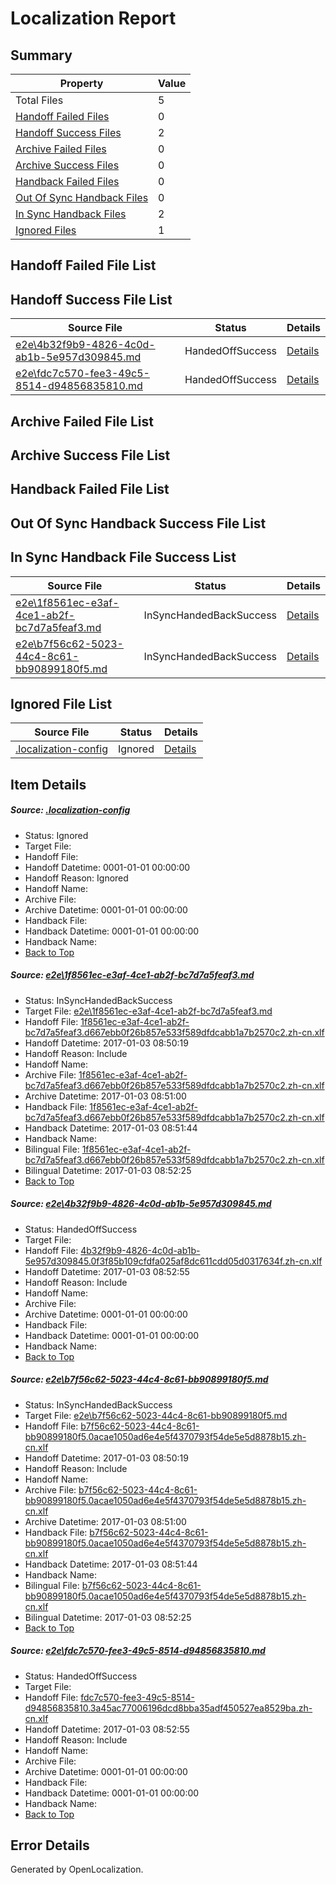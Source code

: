 # <a name='report-top'></a> Localization Report

## Summary
 Property | Value 
 -------- | ----- 
 Total Files | 5
[ Handoff Failed Files ](#handoff-failed-list)| 0
[ Handoff Success Files ](#handoff-success-list)| 2
[ Archive Failed Files ](#archive-failed-list)| 0
[ Archive Success Files ](#archive-success-list)| 0
[ Handback Failed Files ](#handback-failed-list)| 0
[ Out Of Sync Handback Files ](#outofsync-handback-success-list)| 0
[ In Sync Handback Files ](#insync-handback-success-list)| 2
[ Ignored Files ](#ignored-list)| 1

## <a name='handoff-failed-list'></a> Handoff Failed File List

## <a name='handoff-success-list'></a> Handoff Success File List
 Source File | Status | Details 
 ----------- | ------ | ------- 
 [e2e\4b32f9b9-4826-4c0d-ab1b-5e957d309845.md](https://github.com/OpenLocalizationTestOrg/ol-test1/blob/9a59f77c762d5f63e8421fbcf0baf4d294a79b66/e2e/4b32f9b9-4826-4c0d-ab1b-5e957d309845.md) | HandedOffSuccess | [Details](#f5b1e72a7ac8f294e6b8e27915a334e6162b0a022)
 [e2e\fdc7c570-fee3-49c5-8514-d94856835810.md](https://github.com/OpenLocalizationTestOrg/ol-test1/blob/9a59f77c762d5f63e8421fbcf0baf4d294a79b66/e2e/fdc7c570-fee3-49c5-8514-d94856835810.md) | HandedOffSuccess | [Details](#786c7e2a9b24c164f2698c31e083aada3587a58e4)

## <a name='archive-failed-list'></a> Archive Failed File List

## <a name='archive-success-list'></a> Archive Success File List

## <a name='handback-failed-list'></a> Handback Failed File List

## <a name='outofsync-handback-success-list'></a> Out Of Sync Handback Success File List

## <a name='insync-handback-success-list'></a> In Sync Handback File Success List
 Source File | Status | Details 
 ----------- | ------ | ------- 
 [e2e\1f8561ec-e3af-4ce1-ab2f-bc7d7a5feaf3.md](https://github.com/OpenLocalizationTestOrg/ol-test1/blob/e899886868cffddbd4016a41d72e08a7a9dd6a73/e2e/1f8561ec-e3af-4ce1-ab2f-bc7d7a5feaf3.md) | InSyncHandedBackSuccess | [Details](#e379ccdccb9392aedd73b9ecbb047c8bd67343ce1)
 [e2e\b7f56c62-5023-44c4-8c61-bb90899180f5.md](https://github.com/OpenLocalizationTestOrg/ol-test1/blob/e899886868cffddbd4016a41d72e08a7a9dd6a73/e2e/b7f56c62-5023-44c4-8c61-bb90899180f5.md) | InSyncHandedBackSuccess | [Details](#7939738d19ed0bf05e114555023f0a76cbbf634a3)

## <a name='ignored-list'></a> Ignored File List
 Source File | Status | Details 
 ----------- | ------ | ------- 
 [.localization-config](https://github.com/OpenLocalizationTestOrg/ol-test1/blob/9a59f77c762d5f63e8421fbcf0baf4d294a79b66/.localization-config) | Ignored | [Details](#cb0632cf59c1387fc1742bfb9fa3c47f87e2e5c90)

## Item Details
##### <a name='cb0632cf59c1387fc1742bfb9fa3c47f87e2e5c90'></a> Source: [.localization-config](https://github.com/OpenLocalizationTestOrg/ol-test1/blob/9a59f77c762d5f63e8421fbcf0baf4d294a79b66/.localization-config)
* Status: Ignored
* Target File: 
* Handoff File: 
* Handoff Datetime: 0001-01-01 00:00:00
* Handoff Reason: Ignored
* Handoff Name: 
* Archive File: 
* Archive Datetime: 0001-01-01 00:00:00
* Handback File: 
* Handback Datetime: 0001-01-01 00:00:00
* Handback Name: 
* [Back to Top](#report-top)

##### <a name='e379ccdccb9392aedd73b9ecbb047c8bd67343ce1'></a> Source: [e2e\1f8561ec-e3af-4ce1-ab2f-bc7d7a5feaf3.md](https://github.com/OpenLocalizationTestOrg/ol-test1/blob/e899886868cffddbd4016a41d72e08a7a9dd6a73/e2e/1f8561ec-e3af-4ce1-ab2f-bc7d7a5feaf3.md)
* Status: InSyncHandedBackSuccess
* Target File: [e2e\1f8561ec-e3af-4ce1-ab2f-bc7d7a5feaf3.md](https://github.com/OpenLocalizationTestOrg/ol-test1-zhcn/blob/94997f86ba0541b76ea6bcf5c0418abe594db59e/e2e/1f8561ec-e3af-4ce1-ab2f-bc7d7a5feaf3.md)
* Handoff File: [1f8561ec-e3af-4ce1-ab2f-bc7d7a5feaf3.d667ebb0f26b857e533f589dfdcabb1a7b2570c2.zh-cn.xlf](https://github.com/OpenLocalizationTestOrg/ol-test1-handoff/blob/f5f3a10e2238c62a9b24c9f79f88656eb672fe49/ol-handoff/OpenLocalizationTestOrg/ol-test1-zhcn/ci/ht/1f8561ec-e3af-4ce1-ab2f-bc7d7a5feaf3.d667ebb0f26b857e533f589dfdcabb1a7b2570c2.zh-cn.xlf)
* Handoff Datetime: 2017-01-03 08:50:19
* Handoff Reason: Include
* Handoff Name: 
* Archive File: [1f8561ec-e3af-4ce1-ab2f-bc7d7a5feaf3.d667ebb0f26b857e533f589dfdcabb1a7b2570c2.zh-cn.xlf](https://github.com/OpenLocalizationTestOrg/ol-test1-handoff/blob/81606d3939d3657eb9b58704b180e41ed2c54d10/ol-archive/OpenLocalizationTestOrg/ol-test1-zhcn/ci/ht/1f8561ec-e3af-4ce1-ab2f-bc7d7a5feaf3.d667ebb0f26b857e533f589dfdcabb1a7b2570c2.zh-cn.xlf)
* Archive Datetime: 2017-01-03 08:51:00
* Handback File: [1f8561ec-e3af-4ce1-ab2f-bc7d7a5feaf3.d667ebb0f26b857e533f589dfdcabb1a7b2570c2.zh-cn.xlf](https://github.com/OpenLocalizationTestOrg/ol-test1-handback/blob/c7c3b91ba78d58e4b91c64c0ef4d23c64d5d5fab/ol-handback/OpenLocalizationTestOrg/ol-test1-zhcn/ci/ht/1f8561ec-e3af-4ce1-ab2f-bc7d7a5feaf3.d667ebb0f26b857e533f589dfdcabb1a7b2570c2.zh-cn.xlf)
* Handback Datetime: 2017-01-03 08:51:44
* Handback Name: 
* Bilingual File: [1f8561ec-e3af-4ce1-ab2f-bc7d7a5feaf3.d667ebb0f26b857e533f589dfdcabb1a7b2570c2.zh-cn.xlf](https://github.com/OpenLocalizationTestOrg/ol-test1-handback/blob/c7c3b91ba78d58e4b91c64c0ef4d23c64d5d5fab/ol-handback/OpenLocalizationTestOrg/ol-test1-zhcn/ci/ht/1f8561ec-e3af-4ce1-ab2f-bc7d7a5feaf3.d667ebb0f26b857e533f589dfdcabb1a7b2570c2.zh-cn.xlf)
* Bilingual Datetime: 2017-01-03 08:52:25
* [Back to Top](#report-top)

##### <a name='f5b1e72a7ac8f294e6b8e27915a334e6162b0a022'></a> Source: [e2e\4b32f9b9-4826-4c0d-ab1b-5e957d309845.md](https://github.com/OpenLocalizationTestOrg/ol-test1/blob/9a59f77c762d5f63e8421fbcf0baf4d294a79b66/e2e/4b32f9b9-4826-4c0d-ab1b-5e957d309845.md)
* Status: HandedOffSuccess
* Target File: 
* Handoff File: [4b32f9b9-4826-4c0d-ab1b-5e957d309845.0f3f85b109cfdfa025af8dc611cdd05d0317634f.zh-cn.xlf](https://github.com/OpenLocalizationTestOrg/ol-test1-handoff/blob/52962e9e3914b73ac1f596758e3261895b797aa7/ol-handoff/OpenLocalizationTestOrg/ol-test1-zhcn/ci/ht/4b32f9b9-4826-4c0d-ab1b-5e957d309845.0f3f85b109cfdfa025af8dc611cdd05d0317634f.zh-cn.xlf)
* Handoff Datetime: 2017-01-03 08:52:55
* Handoff Reason: Include
* Handoff Name: 
* Archive File: 
* Archive Datetime: 0001-01-01 00:00:00
* Handback File: 
* Handback Datetime: 0001-01-01 00:00:00
* Handback Name: 
* [Back to Top](#report-top)

##### <a name='7939738d19ed0bf05e114555023f0a76cbbf634a3'></a> Source: [e2e\b7f56c62-5023-44c4-8c61-bb90899180f5.md](https://github.com/OpenLocalizationTestOrg/ol-test1/blob/e899886868cffddbd4016a41d72e08a7a9dd6a73/e2e/b7f56c62-5023-44c4-8c61-bb90899180f5.md)
* Status: InSyncHandedBackSuccess
* Target File: [e2e\b7f56c62-5023-44c4-8c61-bb90899180f5.md](https://github.com/OpenLocalizationTestOrg/ol-test1-zhcn/blob/94997f86ba0541b76ea6bcf5c0418abe594db59e/e2e/b7f56c62-5023-44c4-8c61-bb90899180f5.md)
* Handoff File: [b7f56c62-5023-44c4-8c61-bb90899180f5.0acae1050ad6e4e5f4370793f54de5e5d8878b15.zh-cn.xlf](https://github.com/OpenLocalizationTestOrg/ol-test1-handoff/blob/f5f3a10e2238c62a9b24c9f79f88656eb672fe49/ol-handoff/OpenLocalizationTestOrg/ol-test1-zhcn/ci/ht/b7f56c62-5023-44c4-8c61-bb90899180f5.0acae1050ad6e4e5f4370793f54de5e5d8878b15.zh-cn.xlf)
* Handoff Datetime: 2017-01-03 08:50:19
* Handoff Reason: Include
* Handoff Name: 
* Archive File: [b7f56c62-5023-44c4-8c61-bb90899180f5.0acae1050ad6e4e5f4370793f54de5e5d8878b15.zh-cn.xlf](https://github.com/OpenLocalizationTestOrg/ol-test1-handoff/blob/81606d3939d3657eb9b58704b180e41ed2c54d10/ol-archive/OpenLocalizationTestOrg/ol-test1-zhcn/ci/ht/b7f56c62-5023-44c4-8c61-bb90899180f5.0acae1050ad6e4e5f4370793f54de5e5d8878b15.zh-cn.xlf)
* Archive Datetime: 2017-01-03 08:51:00
* Handback File: [b7f56c62-5023-44c4-8c61-bb90899180f5.0acae1050ad6e4e5f4370793f54de5e5d8878b15.zh-cn.xlf](https://github.com/OpenLocalizationTestOrg/ol-test1-handback/blob/c7c3b91ba78d58e4b91c64c0ef4d23c64d5d5fab/ol-handback/OpenLocalizationTestOrg/ol-test1-zhcn/ci/ht/b7f56c62-5023-44c4-8c61-bb90899180f5.0acae1050ad6e4e5f4370793f54de5e5d8878b15.zh-cn.xlf)
* Handback Datetime: 2017-01-03 08:51:44
* Handback Name: 
* Bilingual File: [b7f56c62-5023-44c4-8c61-bb90899180f5.0acae1050ad6e4e5f4370793f54de5e5d8878b15.zh-cn.xlf](https://github.com/OpenLocalizationTestOrg/ol-test1-handback/blob/c7c3b91ba78d58e4b91c64c0ef4d23c64d5d5fab/ol-handback/OpenLocalizationTestOrg/ol-test1-zhcn/ci/ht/b7f56c62-5023-44c4-8c61-bb90899180f5.0acae1050ad6e4e5f4370793f54de5e5d8878b15.zh-cn.xlf)
* Bilingual Datetime: 2017-01-03 08:52:25
* [Back to Top](#report-top)

##### <a name='786c7e2a9b24c164f2698c31e083aada3587a58e4'></a> Source: [e2e\fdc7c570-fee3-49c5-8514-d94856835810.md](https://github.com/OpenLocalizationTestOrg/ol-test1/blob/9a59f77c762d5f63e8421fbcf0baf4d294a79b66/e2e/fdc7c570-fee3-49c5-8514-d94856835810.md)
* Status: HandedOffSuccess
* Target File: 
* Handoff File: [fdc7c570-fee3-49c5-8514-d94856835810.3a45ac77006196dcd8bba35adf450527ea8529ba.zh-cn.xlf](https://github.com/OpenLocalizationTestOrg/ol-test1-handoff/blob/52962e9e3914b73ac1f596758e3261895b797aa7/ol-handoff/OpenLocalizationTestOrg/ol-test1-zhcn/ci/ht/fdc7c570-fee3-49c5-8514-d94856835810.3a45ac77006196dcd8bba35adf450527ea8529ba.zh-cn.xlf)
* Handoff Datetime: 2017-01-03 08:52:55
* Handoff Reason: Include
* Handoff Name: 
* Archive File: 
* Archive Datetime: 0001-01-01 00:00:00
* Handback File: 
* Handback Datetime: 0001-01-01 00:00:00
* Handback Name: 
* [Back to Top](#report-top)


## Error Details

Generated by OpenLocalization.
